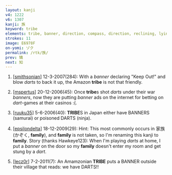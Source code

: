 ```yaml
---
layout: kanji
v4: 1222
v6: 1307
kanji: 族
keyword: tribe
elements: tribe, banner, direction, compass, direction, reclining, lying down, dart, drop, heavens
strokes: 11
image: E6978F
on-yomi: ゾク
permalink: /rtk/族/
prev: 矯
next: 知
---
```


1) [<a href="http://kanji.koohii.com/profile/smithsonian">smithsonian</a>] 12-3-2007(284): With a <em>banner</em> declaring &quot;Keep Out!&quot; and blow <em>darts</em> to back it up, the Amazon<strong> tribe</strong> is not that friendly.

2) [<a href="http://kanji.koohii.com/profile/mspertus">mspertus</a>] 20-12-2006(45): Once<strong> tribe</strong>s shot <em>darts</em> under their war <em>banners</em>, now they are putting <em>banner</em> ads on the internet for betting on <em>dart</em>-games at their casinos :(.

3) [<a href="http://kanji.koohii.com/profile/ruuku35">ruuku35</a>] 5-6-2006(40): <strong>TRIBE</strong>S in Japan either have BANNERS (samurai) or poisoned DARTS (ninja).

4) [<a href="http://kanji.koohii.com/profile/epsilondelta">epsilondelta</a>] 18-12-2009(29): Hint: This most commonly occurs in 家族 (かぞく, <strong>family</strong>), and <strong>family</strong> is not taken, so I&#039;m renaming this kanji to <strong>family</strong>. Story (thanks Hawkeye123): When I&#039;m playing <em>darts</em> at home, I put a <em>banner</em> on the door so my <strong>family</strong> doesn&#039;t enter my room and get stung by a <em>dart</em>.

5) [<a href="http://kanji.koohii.com/profile/lecz0r">lecz0r</a>] 7-2-2011(7): An Amamzonian<strong> TRIBE</strong> puts a BANNER outside their village that reads: we have DARTS!!

